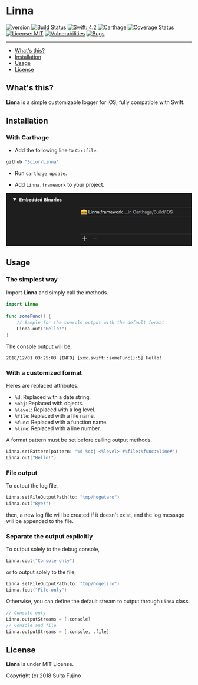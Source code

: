 # Linna

[![version](https://img.shields.io/badge/version-alpha-lightgrey.svg)](https://github.com/Scior/Linna)
[![Build Status](https://travis-ci.org/Scior/Linna.svg?branch=master)](https://travis-ci.org/Scior/Linna)
[![Swift: 4.2](https://img.shields.io/badge/Swift-4.2-green.svg)](https://swift.org/)
[![Carthage](https://img.shields.io/badge/Carthage-compatible-green.svg)](https://github.com/Carthage/Carthage)
[![Coverage Status](https://coveralls.io/repos/github/Scior/Linna/badge.svg)](https://coveralls.io/github/Scior/Linna)
[![License: MIT](https://img.shields.io/badge/License-MIT-yellow.svg)](https://opensource.org/licenses/MIT)
[![Vulnerabilities](https://sonarcloud.io/api/project_badges/measure?project=Scior_Linna&metric=vulnerabilities)](https://sonarcloud.io/api/project_badges/measure?project=Scior_Linna&metric=vulnerabilities)
[![Bugs](https://sonarcloud.io/api/project_badges/measure?project=Scior_Linna&metric=bugs)](https://sonarcloud.io/api/project_badges/measure?project=Scior_Linna&metric=bugs)

----

- [What's this?](#whats-this)
- [Installation](#installation)
- [Usage](#usage)
- [License](#license)

## What's this?

**Linna** is a simple customizable logger for iOS, fully compatible with Swift.  

## Installation

### With Carthage

- Add the following line to `Cartfile`.

```ruby
github "Scior/Linna"
```

- Run `carthage update`.

- Add `Linna.framework` to your project.

![Framework Installation](./docs/images/framework_installation.png)

## Usage

### The simplest way

Import **Linna** and simply call the methods.

```swift
import Linna

func someFunc() {
    // Sample for the console output with the default format
    Linna.out("Hello!")
}
```

The console output will be,

```text
2018/12/01 03:25:03 [INFO] [xxx.swift::someFunc():5] Hello!
```

### With a customized format

Heres are replaced attributes.

- `%d`: Replaced with a date string.
- `%obj`: Replaced with objects.
- `%level`: Replaced with a log level.
- `%file`: Replaced with a file name.
- `%func`: Replaced with a function name.
- `%line`: Replaced with a line number.

A format pattern must be set before calling output methods.

```swift
Linna.setPattern(pattern: "%d %obj <%level> #%file:%func:%line#")
Linna.out("Hello!")
```

### File output

To output the log file,

```swift
Linna.setFileOutputPath(to: "tmp/hogetaro")
Linna.out("Bye!")
```

then, a new log file will be created if it doesn't exist, and the log message will be appended to the file.

### Separate the output explicitly

To output solely to the debug console,

```swift
Linna.cout("Console only")
```

or to output solely to the file,

```swift
Linna.setFileOutputPath(to: "tmp/hogejiro")
Linna.fout("File only")
```

Otherwise, you can define the default stream to output through `Linna` class.

```swift
// Console only
Linna.outputStreams = [.console]
// Console and file
Linna.outputStreams = [.console, .file]
```

## License

**Linna** is under MIT License.

Copyright (c) 2018 Suita Fujino  
